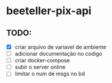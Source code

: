 # beeteller-pix-api

## TODO:

- [x] criar arquivo de variavel de ambiente
- [ ] adicionar documentação no codigo
- [ ] criar docker-compose
- [ ] subir o server online
- [ ] limitar o num de msgs no bd
